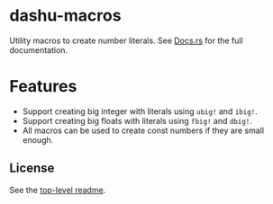 # dashu-macros

Utility macros to create number literals. See [Docs.rs](https://docs.rs/dashu-macros/latest/dashu_macros/) for the full documentation.

# Features

- Support creating big integer with literals using `ubig!` and `ibig!`.
- Support creating big floats with literals using `fbig!` and `dbig!`.
- All macros can be used to create const numbers if they are small enough.

## License

See the [top-level readme](../README.md).
